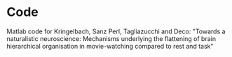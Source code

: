 # Code 
Matlab code for Kringelbach, Sanz Perl, Tagliazucchi and Deco: "Towards a naturalistic neuroscience: Mechanisms underlying the flattening of brain hierarchical organisation in movie-watching compared to rest and task" 
